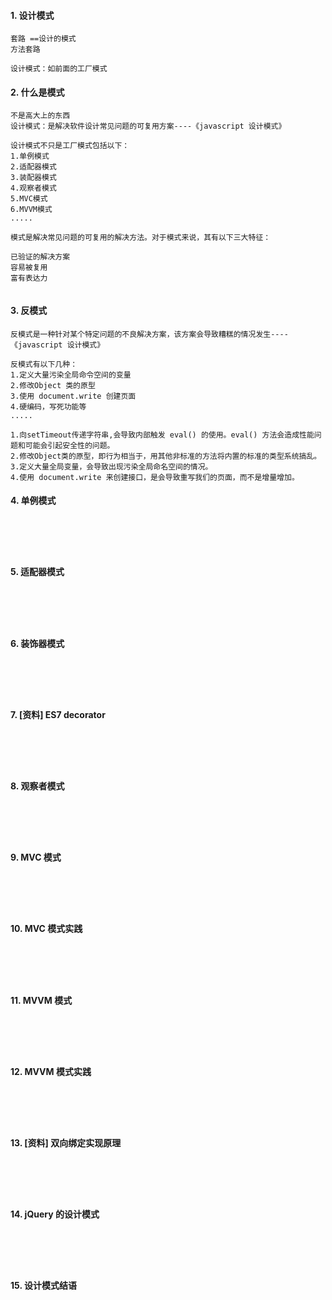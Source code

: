 #### 1.	设计模式
```
套路 ==设计的模式
方法套路

设计模式：如前面的工厂模式

```
#### 2.	什么是模式
```
不是高大上的东西
设计模式：是解决软件设计常见问题的可复用方案----《javascript 设计模式》

设计模式不只是工厂模式包括以下：
1.单例模式
2.适配器模式
3.装配器模式
4.观察者模式
5.MVC模式
6.MVVM模式
.....

模式是解决常见问题的可复用的解决方法。对于模式来说，其有以下三大特征：

已验证的解决方案
容易被复用
富有表达力
```
![]()
#### 3.	反模式
```
反模式是一种针对某个特定问题的不良解决方案，该方案会导致糟糕的情况发生----《javascript 设计模式》

反模式有以下几种：
1.定义大量污染全局命令空间的变量
2.修改Object 类的原型
3.使用 document.write 创建页面
4.硬编码，写死功能等
.....

1.向setTimeout传递字符串,会导致内部触发 eval() 的使用。eval() 方法会造成性能问题和可能会引起安全性的问题。
2.修改Object类的原型，即行为相当于，用其他非标准的方法将内置的标准的类型系统搞乱。
3.定义大量全局变量，会导致出现污染全局命名空间的情况。
4.使用 document.write 来创建接口，是会导致重写我们的页面，而不是增量增加。

```
#### 4.	单例模式
```





```
#### 5.	适配器模式
```





```
#### 6.	装饰器模式
```





```
#### 7.	 [资料] ES7 decorator
```





```
#### 8.	观察者模式
```





```
#### 9.	MVC 模式
```





```
#### 10.	MVC 模式实践
```





```
#### 11.	MVVM 模式
```





```
#### 12.	MVVM 模式实践
```





```
#### 13.	 [资料] 双向绑定实现原理
```





```
#### 14.	jQuery 的设计模式
```





```
#### 15.	设计模式结语
```





```
